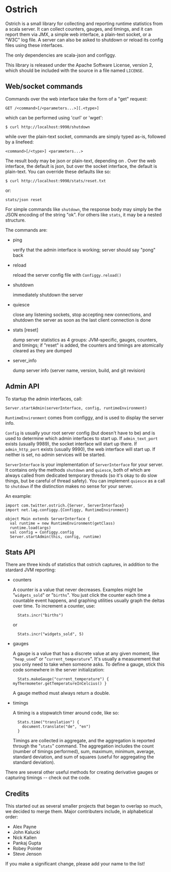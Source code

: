 # Ostrich

Ostrich is a small library for collecting and reporting runtime statistics from a scala server. It
can collect counters, gauges, and timings, and it can report them via JMX, a simple web interface, a
plain-text socket, or a "W3C" log file. A server can also be asked to shutdown or reload its config
files using these interfaces.

The only dependencies are scala-json and configgy.

This library is released under the Apache Software License, version 2, which should be included with
the source in a file named `LICENSE`.


## Web/socket commands

Commands over the web interface take the form of a "get" request:

    GET /<command>[/<parameters...>][.<type>]

which can be performed using 'curl' or 'wget':

    $ curl http://localhost:9990/shutdown

while over the plain-text socket, commands are simply typed as-is, followed by a linefeed:

    <command>[/<type>] <parameters...>

The result body may be json or plain-text, depending on <type>. Over the web interface, the default
is json, but over the socket interface, the default is plain-text. You can override these defaults
like so:

    $ curl http://localhost:9990/stats/reset.txt

or:

    stats/json reset

For simple commands like `shutdown`, the response body may simply be the JSON encoding of the string
"ok". For others like `stats`, it may be a nested structure.

The commands are:

- ping

  verify that the admin interface is working; server should say "pong" back

- reload

  reload the server config file with `Configgy.reload()`

- shutdown

  immediately shutdown the server

- quiesce

  close any listening sockets, stop accepting new connections, and shutdown the server as soon as
  the last client connection is done

- stats [reset]

  dump server statistics as 4 groups: JVM-specific, gauges, counters, and timings; if "reset" is
  added, the counters and timings are atomically cleared as they are dumped

- server_info

  dump server info (server name, version, build, and git revision)


## Admin API

To startup the admin interfaces, call:

    Server.startAdmin(serverInterface, config, runtimeEnvironment)

`RuntimeEnvironment` comes from configgy, and is used to display the server info.

`Config` is usually your root server config (but doesn't have to be) and is used to determine which
admin interfaces to start up. If `admin_text_port` exists (usually 9989), the socket interface will
start up there. If `admin_http_port` exists (usually 9990), the web interface will start up. If
neither is set, no admin services will be started.

`ServerInterface` is your implementation of `ServerInterface` for your server. It contains only the
methods `shutdown` and `quiesce`, both of which are always called from dedicated temporary threads
(so it's okay to do slow things, but be careful of thread safety). You can implement `quiesce` as a
call to `shutdown` if the distinction makes no sense for your server.

An example:

    import com.twitter.ostrich.{Server, ServerInterface}
    import net.lag.configgy.{Configgy, RuntimeEnvironment}

    object Main extends ServerInterface {
      val runtime = new RuntimeEnvironment(getClass)
      runtime.load(args)
      val config = Configgy.config
      Server.startAdmin(this, config, runtime)


## Stats API

There are three kinds of statistics that ostrich captures, in addition to the stardard JVM
reporting:

- counters

  A counter is a value that never decreases. Examples might be "`widgets_sold`" or "`births`". You
  just click the counter each time a countable event happens, and graphing utilities usually graph
  the deltas over time. To increment a counter, use:

        Stats.incr("births")

  or

        Stats.incr("widgets_sold", 5)

- gauges

  A gauge is a value that has a discrete value at any given moment, like "`heap_used`" or
  "`current_temperature`". It's usually a measurement that you only need to take when someone asks.
  To define a gauge, stick this code somewhere in the server initialization:

        Stats.makeGauge("current_temperature") { myThermometer.getTemperatureInCelcius() }

  A gauge method must always return a double.

- timings

  A timing is a stopwatch timer around code, like so:

        Stats.time("translation") {
          document.translate("de", "en")
        }

  Timings are collected in aggregate, and the aggregation is reported through the "`stats`" command.
  The aggregation includes the count (number of timings performed), sum, maximum, minimum, average,
  standard deviation, and sum of squares (useful for aggregating the standard deviation).

There are several other useful methods for creating derivative gauges or capturing timings -- check
out the code.


## Credits

This started out as several smaller projects that began to overlap so much, we decided to merge
them. Major contributers include, in alphabetical order:

- Alex Payne
- John Kalucki
- Nick Kallen
- Pankaj Gupta
- Robey Pointer
- Steve Jenson

If you make a significant change, please add your name to the list!
